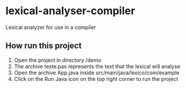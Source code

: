 # lexical-analyser-compiler
Lexical analyzer for use in a compiler

## How run this project
1. Open the project in directory /demo
2. The archive teste.pas represents the text that the lexical will analyse
3. Open the archive App.java inside src/main/java/lexico/com/example
4. Click on the Run Java icon on the top right corner to run the project